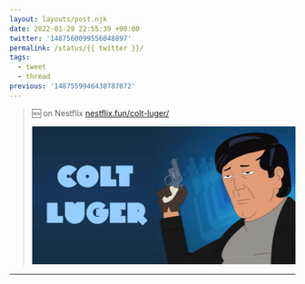 ```yaml
---
layout: layouts/post.njk
date: 2022-01-29 22:55:39 +00:00
twitter: '1487560099556048897'
permalink: /status/{{ twitter }}/
tags: 
  - tweet
  - thread
previous: '1487559946438787072'
---
```


> 🆕 on Nestflix [nestflix.fun/colt-luger/](https://nestflix.fun/colt-luger/)
> 
> [![Colt Luger](/img/colt-luger-thumb-1200w.jpg)](https://nestflix.fun/colt-luger/)

---
